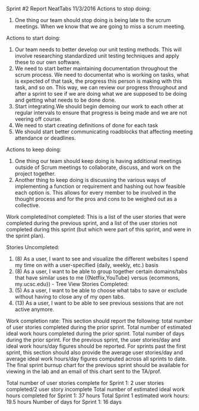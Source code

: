 Sprint #2 Report
NeatTabs
11/3/2016
Actions to stop doing:
1. One thing our team should stop doing is being late to the scrum meetings. When we know that we are going to miss a scrum meeting.


Actions to start doing:
1. Our team needs to better develop our unit testing methods. This will involve researching standardized unit testing techniques and apply these to our own software.
2. We need to start better maintaining documentation throughout the scrum process. We need to documentat who is working on tasks, what is expected of that task, the progress this person is making with this task, and so on. This way, we can review our progress throughout and after a sprint to see if we are doing what we are supposed to be doing and getting what needs to be done done.
3. Start integrating.We should begin demoing our work to each other at regular intervals to ensure that progress is being made and we are not veering off course.
4. We need to start creating definitions of done for each task
5. We should start better communicating roadblocks that affecting meeting attendance or deadlines.


Actions to keep doing:
1. One thing our team should keep doing is having additional meetings outside of Scrum meetings to collaborate, discuss, and work on the project together.
2. Another thing to keep doing is discussing the various ways of implementing a function or requirement and hashing out how feasible each option is. This allows for every member to be involved in the thought process and for the pros and cons to be weighed out as a collective.


Work completed/not completed:
This is a list of the user stories that were completed during the previous sprint, and a list of the user stories not completed during this sprint (but which were part of this sprint, and were in the sprint plan).


Stories Uncompleted:
1. (8) As a user, I want to see and visualize the different websites I spend my time on with a user-specified (daily, weekly, etc.) basis
2. (8) As a user, I want to be able to group together certain domains/tabs that have similar uses to me ({Netflix,YouTube} versus {ecommons, my.ucsc.edu}) - Tree View
Stories Completed:
1. (5) As a user, I want to be able to choose what tabs to save or exclude without having to close any of my open tabs.
2. (13) As a user, I want to be able to see previous sessions that are not active anymore.




Work completion rate:
This section should report the following: total number of user stories completed during the prior sprint. Total number of estimated ideal work hours completed during the prior sprint. Total number of days during the prior sprint. For the previous sprint, the user stories/day and ideal         work hours/day figures should be reported. For sprints past the first sprint, this section should also provide the average user stories/day and average ideal work hours/day figures computed across all sprints to date. The final sprint burnup chart for the previous sprint should be available for viewing in the lab and an email of this chart sent to the TA/prof.


Total number of user stories complete for Sprint 1: 2 user stories completed/2 user story incomplete
Total number of estimated ideal work hours completed for Sprint 1: 37 hours
Total Sprint 1 estimated work hours: 19.5 hours
Number of days for Sprint 1: 16 days